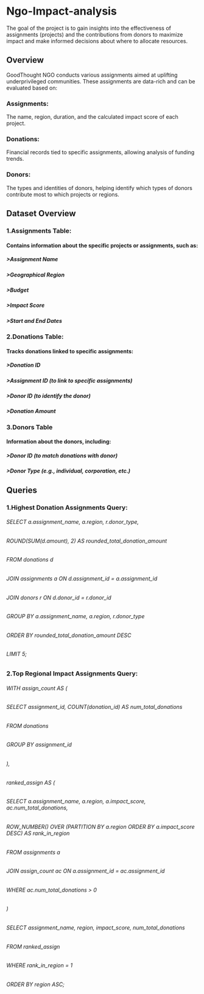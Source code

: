 # Ngo-Impact-analysis
The goal of the project is to gain insights into the effectiveness of assignments (projects) and the contributions from donors to maximize impact and make informed decisions about where to allocate resources.
## Overview
GoodThought NGO conducts various assignments aimed at uplifting underprivileged communities. These assignments are data-rich and can be evaluated based on:
### Assignments:
The name, region, duration, and the calculated impact score of each project.
### Donations:
Financial records tied to specific assignments, allowing analysis of funding trends.
### Donors:
The types and identities of donors, helping identify which types of donors contribute most to which projects or regions.
## Dataset Overview
### 1.Assignments Table:
#### Contains information about the specific projects or assignments, such as:
##### >Assignment Name
##### >Geographical Region
##### >Budget
##### >Impact Score
##### >Start and End Dates
### 2.Donations Table:
#### Tracks donations linked to specific assignments:
##### >Donation ID
##### >Assignment ID (to link to specific assignments)
##### >Donor ID (to identify the donor)
##### >Donation Amount
### 3.Donors Table
#### Information about the donors, including:
##### >Donor ID (to match donations with donor)
##### >Donor Type (e.g., individual, corporation, etc.)
## Queries
### 1.Highest Donation Assignments Query:
###### SELECT a.assignment_name, a.region, r.donor_type, 
###### ROUND(SUM(d.amount), 2) AS rounded_total_donation_amount
 ###### FROM donations d 
 ###### JOIN assignments a ON d.assignment_id = a.assignment_id
 ###### JOIN donors r ON d.donor_id = r.donor_id
 ###### GROUP BY a.assignment_name, a.region, r.donor_type
 ###### ORDER BY rounded_total_donation_amount DESC
 ###### LIMIT 5;
### 2.Top Regional Impact Assignments Query:
 ###### WITH assign_count AS (
  ######  SELECT assignment_id, COUNT(donation_id) AS num_total_donations
   ######    FROM donations
   ######   GROUP BY assignment_id
 ###### ),
 ###### ranked_assign AS (
   ######   SELECT a.assignment_name, a.region, a.impact_score, ac.num_total_donations,
   ######        ROW_NUMBER() OVER (PARTITION BY a.region ORDER BY a.impact_score DESC) AS rank_in_region
 ######     FROM assignments a
  ######    JOIN assign_count ac ON a.assignment_id = ac.assignment_id
  ######    WHERE ac.num_total_donations > 0		
 ###### )
 ###### SELECT assignment_name, region, impact_score, num_total_donations
 ###### FROM ranked_assign
 ###### WHERE rank_in_region = 1
 ###### ORDER BY region ASC;
